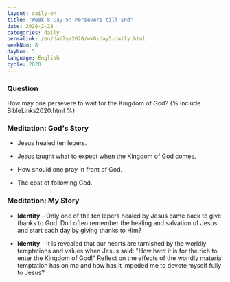 ```yaml
---
layout: daily-en
title: "Week 8 Day 5: Persevere till End"
date: 2020-2-28 
categories: daily
permalink: /en/daily/2020/wk8-day5-daily.html
weekNum: 8
dayNum: 5
language: English
cycle: 2020
---
```


### Question     
How may one persevere to wait for the Kingdom of God?
{% include BibleLinks2020.html %} 

### Meditation: God's Story   
+ Jesus healed ten lepers.

+ Jesus taught what to expect when the Kingdom of God comes. 

+ How should one pray in front of God. 

+ The cost of following God. 

### Meditation: My Story   
+ **Identity** - Only one of the ten lepers healed by Jesus came back to give thanks to God. Do I often remember the healing and salvation of Jesus and start each day by giving thanks to Him? 

+ **Identity** - It is revealed that our hearts are tarnished by the worldly temptations and values when Jesus said: "How hard it is for the rich to enter the Kingdom of God!" Reflect on the effects of the worldly material temptation has on me and how has it impeded me to devote myself fully to Jesus? 
